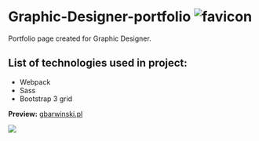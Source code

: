 # Graphic-Designer-portfolio ![favicon](https://images81.fotosik.pl/907/31718c6f16f49b86gen.png)

Portfolio page created for Graphic Designer.

## List of technologies used in project: 
* Webpack
* Sass
* Bootstrap 3 grid

<strong>Preview:</strong> <a href="http://gbarwinski.pl/">gbarwinski.pl</a>

<img src="https://images84.fotosik.pl/907/21a686b732adef51.jpg">


